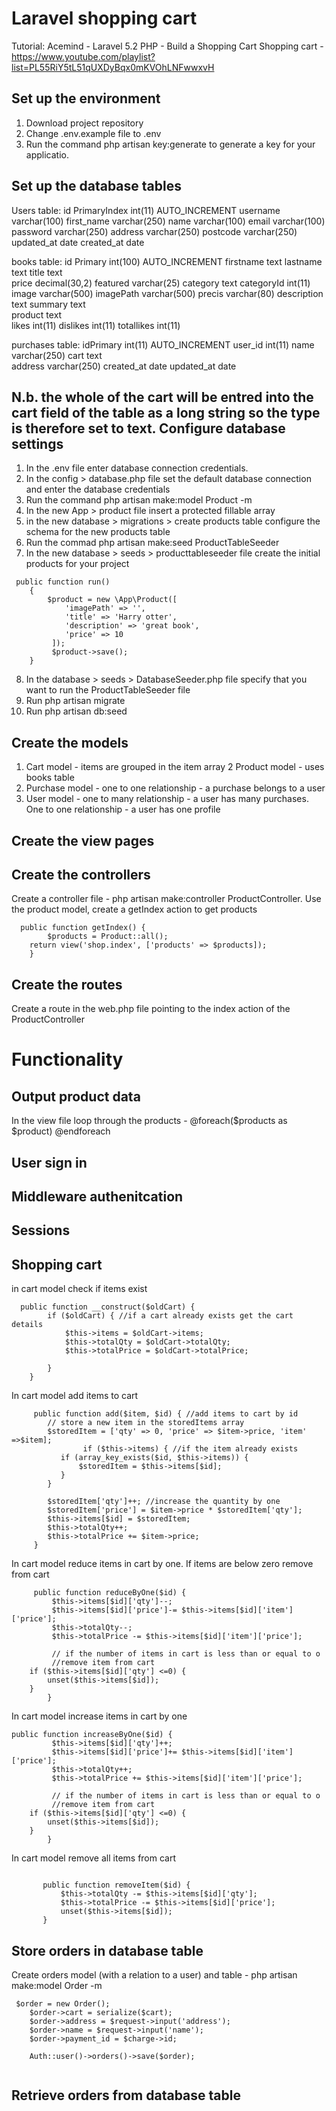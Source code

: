 Laravel shopping cart
=======================

Tutorial: Acemind - Laravel 5.2 PHP - Build a Shopping Cart
Shopping cart - https://www.youtube.com/playlist?list=PL55RiY5tL51qUXDyBqx0mKVOhLNFwwxvH

Set up the environment
------------------------
1. Download project repository
2. Change .env.example file to .env
3. Run the command php artisan key:generate to generate a key for your applicatio.

Set up the database tables
---------------------------
Users table:
id PrimaryIndex	int(11)  AUTO_INCREMENT	
username	varchar(100)
first_name	varchar(250)
name	varchar(100)
email	varchar(100)
password	varchar(250)
address	varchar(250)
postcode	varchar(250)
updated_at	date
created_at	date

books table:
id Primary	int(100) AUTO_INCREMENT
firstname	text
lastname	text
title	text	
price	decimal(30,2)
featured	varchar(25)
category	text
categoryId	int(11)
image	varchar(500)
imagePath	varchar(500)
precis	varchar(80)
description	text
summary	text	
product	text	
likes	int(11)	
dislikes	int(11)	
totallikes	int(11)

purchases table:
idPrimary	int(11)	AUTO_INCREMENT
user_id	int(11)
name	varchar(250)
cart	text	
address	varchar(250)
created_at	date
updated_at	date

N.b. the whole of the cart will be entred into the cart field of the table as a long string so the type is therefore set to text.
Configure database settings
----------------------------
1. In the .env file enter database connection credentials.
2. In the config > database.php file set the default database connection and enter the database credentials
3. Run the command php artisan make:model Product -m 
4. In the new App > product file insert a protected fillable array
5. in the new database > migrations > create products table configure the schema for the new products table
6. Run the commad php artisan make:seed ProductTableSeeder
7. In the new database > seeds > producttableseeder file create the initial products for your project

```
 public function run()
    {
        $product = new \App\Product([
            'imagePath' => '',
            'title' => 'Harry otter',
            'description' => 'great book',
            'price' => 10
         ]);
         $product->save();
    }
```

8. In the database > seeds > DatabaseSeeder.php file specify that you want to run the ProductTableSeeder file
9. Run php artisan migrate
10. Run php artisan db:seed

Create the models
-------------------
1. Cart model - items are grouped in the item array
2 Product model - uses books table
3. Purchase model - one to one relationship - a purchase belongs to a user
4. User model - one to many relationship - a user has many purchases. One to one relationship - a user has one profile

Create the view pages
----------------------



Create the controllers
----------------------

Create a controller file - php artisan make:controller ProductController. Use the product model, create a getIndex action to get products

```
  public function getIndex() {
        $products = Product::all();
    return view('shop.index', ['products' => $products]);
    }
 ```

Create the routes
-----------------
Create a route in the web.php file pointing to the index action of the ProductController

Functionality
=============

Output product data
-----------------------
In the view file loop through the products - @foreach($products as $product) @endforeach

User sign in 
-------------

Middleware authenitcation
-----------------------------

Sessions
----------
Shopping cart
-------------

in cart model check if items exist
```
  public function __construct($oldCart) {
        if ($oldCart) { //if a cart already exists get the cart details
            $this->items = $oldCart->items;
            $this->totalQty = $oldCart->totalQty;
            $this->totalPrice = $oldCart->totalPrice;

        }
    }
```
In cart model add items to cart

```
     public function add($item, $id) { //add items to cart by id
        // store a new item in the storedItems array    
        $storedItem = ['qty' => 0, 'price' => $item->price, 'item' =>$item];
                if ($this->items) { //if the item already exists
           if (array_key_exists($id, $this->items)) {
               $storedItem = $this->items[$id];
           }
        }

        $storedItem['qty']++; //increase the quantity by one
        $storedItem['price'] = $item->price * $storedItem['qty'];
        $this->items[$id] = $storedItem;
        $this->totalQty++;
        $this->totalPrice += $item->price;
     }
```
In cart model reduce items in cart by one. If items are below zero remove from cart

```
     public function reduceByOne($id) {
         $this->items[$id]['qty']--;
         $this->items[$id]['price']-= $this->items[$id]['item']['price'];
         $this->totalQty--;
         $this->totalPrice -= $this->items[$id]['item']['price'];
    
         // if the number of items in cart is less than or equal to o
         //remove item from cart
    if ($this->items[$id]['qty'] <=0) {
        unset($this->items[$id]);
    }
        }
```

In cart model increase items in cart by one
```
public function increaseByOne($id) {
         $this->items[$id]['qty']++;
         $this->items[$id]['price']+= $this->items[$id]['item']['price'];
         $this->totalQty++;
         $this->totalPrice += $this->items[$id]['item']['price'];
    
         // if the number of items in cart is less than or equal to o
         //remove item from cart
    if ($this->items[$id]['qty'] <=0) {
        unset($this->items[$id]);
    }
        }
 ```
 In cart model remove all items from cart
 ```

        public function removeItem($id) {
            $this->totalQty -= $this->items[$id]['qty'];
            $this->totalPrice -= $this->items[$id]['price'];
            unset($this->items[$id]);
        }
  ```

Store orders in database table
----------------------------------
Create orders model (with a relation to a user) and table - php artisan make:model Order -m

```
 $order = new Order();
    $order->cart = serialize($cart);
    $order->address = $request->input('address');
    $order->name = $request->input('name');
    $order->payment_id = $charge->id;

    Auth::user()->orders()->save($order);
    
 ```
 
 Retrieve orders from database table
 ------------------------------------
